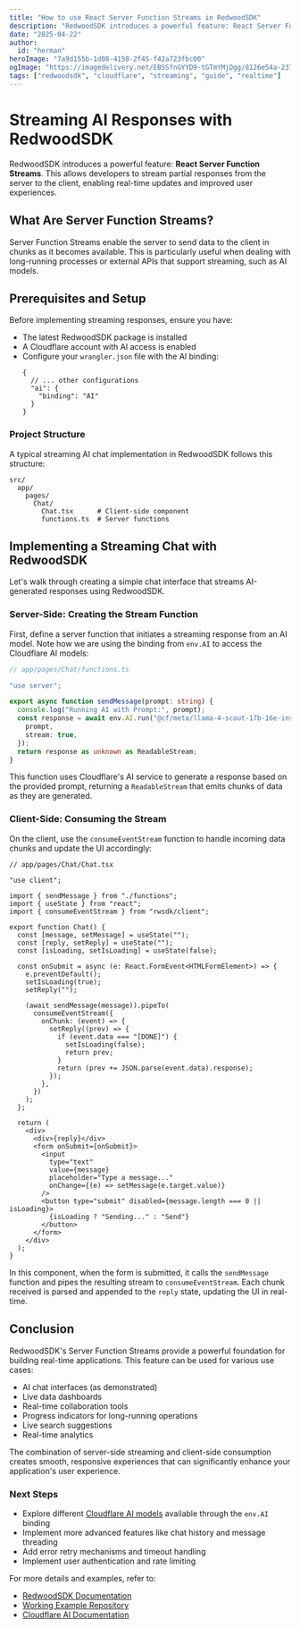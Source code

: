```yaml
---
title: "How to use React Server Function Streams in RedwoodSDK"
description: "RedwoodSDK introduces a powerful feature: React Server Function Streams. This allows developers to stream partial responses from the server to the client, enabling real-time updates and improved user experiences."
date: "2025-04-22"
author:
  id: "herman"
heroImage: "7a9d155b-1d08-4158-2f45-f42a723fbc00"
ogImage: "https://imagedelivery.net/EBSSfnGYYD9-tGTmYMjDgg/8126e54a-237d-4c60-ee27-182ea5b29900/public"
tags: ["redwoodsdk", "cloudflare", "streaming", "guide", "realtime"]
---
```


# Streaming AI Responses with RedwoodSDK

RedwoodSDK introduces a powerful feature: **React Server Function Streams**. This allows developers to stream partial responses from the server to the client, enabling real-time updates and improved user experiences.

## What Are Server Function Streams?

Server Function Streams enable the server to send data to the client in chunks as it becomes available. This is particularly useful when dealing with long-running processes or external APIs that support streaming, such as AI models.

## Prerequisites and Setup

Before implementing streaming responses, ensure you have:

- The latest RedwoodSDK package is installed
- A Cloudflare account with AI access is enabled
- Configure your `wrangler.json` file with the AI binding:
  ```jsonc
  {
    // ... other configurations
    "ai": {
      "binding": "AI"
    }
  }
  ```

### Project Structure

A typical streaming AI chat implementation in RedwoodSDK follows this structure:

```
src/
  app/
    pages/
      Chat/
        Chat.tsx      # Client-side component
        functions.ts  # Server functions
```

## Implementing a Streaming Chat with RedwoodSDK

Let's walk through creating a simple chat interface that streams AI-generated responses using RedwoodSDK.

### Server-Side: Creating the Stream Function

First, define a server function that initiates a streaming response from an AI model. Note how we are using the binding from `env.AI` to access the Cloudflare AI models:

```ts
// app/pages/Chat/functions.ts

"use server";

export async function sendMessage(prompt: string) {
  console.log("Running AI with Prompt:", prompt);
  const response = await env.AI.run("@cf/meta/llama-4-scout-17b-16e-instruct", {
    prompt,
    stream: true,
  });
  return response as unknown as ReadableStream;
}
```

This function uses Cloudflare's AI service to generate a response based on the provided prompt, returning a `ReadableStream` that emits chunks of data as they are generated.

### Client-Side: Consuming the Stream

On the client, use the `consumeEventStream` function to handle incoming data chunks and update the UI accordingly:

```tsx
// app/pages/Chat/Chat.tsx

"use client";

import { sendMessage } from "./functions";
import { useState } from "react";
import { consumeEventStream } from "rwsdk/client";

export function Chat() {
  const [message, setMessage] = useState("");
  const [reply, setReply] = useState("");
  const [isLoading, setIsLoading] = useState(false);

  const onSubmit = async (e: React.FormEvent<HTMLFormElement>) => {
    e.preventDefault();
    setIsLoading(true);
    setReply("");

    (await sendMessage(message)).pipeTo(
      consumeEventStream({
        onChunk: (event) => {
          setReply((prev) => {
            if (event.data === "[DONE]") {
              setIsLoading(false);
              return prev;
            }
            return (prev += JSON.parse(event.data).response);
          });
        },
      })
    );
  };

  return (
    <div>
      <div>{reply}</div>
      <form onSubmit={onSubmit}>
        <input
          type="text"
          value={message}
          placeholder="Type a message..."
          onChange={(e) => setMessage(e.target.value)}
        />
        <button type="submit" disabled={message.length === 0 || isLoading}>
          {isLoading ? "Sending..." : "Send"}
        </button>
      </form>
    </div>
  );
}
```

In this component, when the form is submitted, it calls the `sendMessage` function and pipes the resulting stream to `consumeEventStream`. Each chunk received is parsed and appended to the `reply` state, updating the UI in real-time.

## Conclusion

RedwoodSDK's Server Function Streams provide a powerful foundation for building real-time applications. This feature can be used for various use cases:

- AI chat interfaces (as demonstrated)
- Live data dashboards
- Real-time collaboration tools
- Progress indicators for long-running operations
- Live search suggestions
- Real-time analytics

The combination of server-side streaming and client-side consumption creates smooth, responsive experiences that can significantly enhance your application's user experience.

### Next Steps

- Explore different [Cloudflare AI models](https://developers.cloudflare.com/workers-ai/models/) available through the `env.AI` binding
- Implement more advanced features like chat history and message threading
- Add error retry mechanisms and timeout handling
- Implement user authentication and rate limiting

For more details and examples, refer to:

- [RedwoodSDK Documentation](https://docs.rwsdk.com/guides/rsc-streams/)
- [Working Example Repository](https://github.com/redwoodjs/example-streaming-ai-chat/tree/main)
- [Cloudflare AI Documentation](https://developers.cloudflare.com/workers-ai/)
